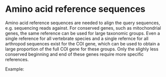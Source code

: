 # Amino acid reference sequences

Amino acid reference sequences are needed to align the query sequences, e.g. sequencing reads against. 
For conserved genes, such as mitochondrial genes, the same reference
can be used for large taxonomic groups. Even a single reference for all vertebrate species and a single refernce for all arthropod sequences exist for the COI gene, which can be used to obtain a large proportion of the full COI gene for these groups.
Only the slighly less conserved beginning and end of these genes require more specific references.

Example:



